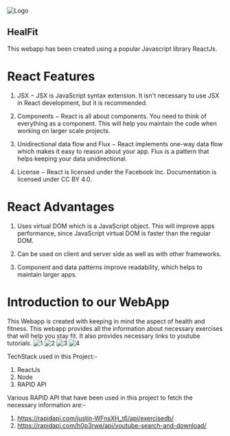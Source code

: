 ![Logo](https://user-images.githubusercontent.com/97299075/232230515-473c19ec-bb0f-44ba-87e2-e12462199ab8.png)
## HealFit

This webapp has been created using a popular Javascript library ReactJs.

# React Features
1) JSX − JSX is JavaScript syntax extension. It isn't necessary to use JSX in React development, but it is recommended.

2) Components − React is all about components. You need to think of everything as a component. This will help you maintain the code when working on larger scale projects.

3) Unidirectional data flow and Flux − React implements one-way data flow which makes it easy to reason about your app. Flux is a pattern that helps keeping your data unidirectional.

4) License − React is licensed under the Facebook Inc. Documentation is licensed under CC BY 4.0.

# React Advantages

1) Uses virtual DOM which is a JavaScript object. This will improve apps performance, since JavaScript virtual DOM is faster than the regular DOM.

2) Can be used on client and server side as well as with other frameworks.

3) Component and data patterns improve readability, which helps to maintain larger apps.
 
# Introduction to our WebApp

This Webapp is created with keeping in mind the aspect of health and fitness. This webapp provides all the information about necessary exercises that will help you stay fit. It also provides necessary links to youtube tutorials.
![1](https://user-images.githubusercontent.com/97299075/232228965-eb54a1f4-ca40-4572-bc80-e78b5dc0bbcb.png)
![2](https://user-images.githubusercontent.com/97299075/232230120-19fea04f-75ad-4a71-b355-cb51ffd02a1f.png)
![3](https://user-images.githubusercontent.com/97299075/232230154-5f684b50-7588-416c-bcca-20ea63dd9047.png)
![4](https://user-images.githubusercontent.com/97299075/232230158-586d0351-1835-447f-b293-746afcdbf26a.png)

TechStack used in this Project:-

1) ReactJs
2) Node
3) RAPID API

Various RAPID API that have been used in this project to fetch the necessary information are:-

1) https://rapidapi.com/justin-WFnsXH_t6/api/exercisedb/
2) https://rapidapi.com/h0p3rwe/api/youtube-search-and-download/

